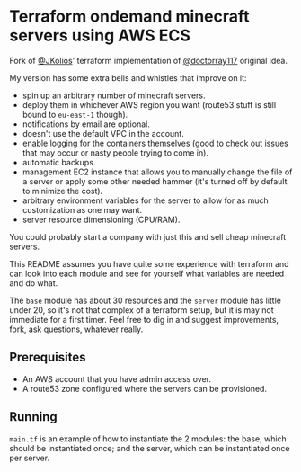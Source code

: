 # Terraform ondemand minecraft servers using AWS ECS

Fork of [@JKolios](https://github.com/JKolios/minecraft-ondemand-terraform)' terraform implementation of [@doctorray117](https://github.com/doctorray117/minecraft-ondemand) original idea.

My version has some extra bells and whistles that improve on it:
- spin up an arbitrary number of minecraft servers.
- deploy them in whichever AWS region you want (route53 stuff is still bound to `eu-east-1` though).
- notifications by email are optional.
- doesn't use the default VPC in the account.
- enable logging for the containers themselves (good to check out issues that may occur or nasty people trying to come in).
- automatic backups.
- management EC2 instance that allows you to manually change the file of a server or apply some other needed hammer (it's turned off by default to minimize the cost).
- arbitrary environment variables for the server to allow for as much customization as one may want.
- server resource dimensioning (CPU/RAM).

You could probably start a company with just this and sell cheap minecraft servers.

This README assumes you have quite some experience with terraform and can look into each module and see for yourself what variables are needed and do what.

The `base` module has about 30 resources and the `server` module has little under 20, so it's not that complex of a terraform setup, but it is may not immediate for a first timer.
Feel free to dig in and suggest improvements, fork, ask questions, whatever really.

## Prerequisites
* An AWS account that you have admin access over.
* A route53 zone configured where the servers can be provisioned.

## Running
`main.tf` is an example of how to instantiate the 2 modules: the base, which should be instantiated once; and the server, which can be instantiated once per server.
